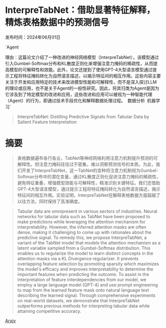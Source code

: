 # InterpreTabNet：借助显著特征解释，精炼表格数据中的预测信号

发布时间：2024年06月01日

`Agent

理由：这篇论文介绍了一种改进的神经网络模型（InterpreTabNet），该模型通过引入Gumbel-Softmax分布和KL散度正则化来增强注意力掩码的稀疏性，从而提高模型的可解释性和效能。此外，论文还提到了使用GPT-4大型语言模型通过提示工程将特征掩码转化为自然语言描述，以揭示特征间的相互作用。这些内容主要关注于开发和应用特定的技术来改进模型性能和可解释性，而不是深入探讨LLM的理论或应用，也不是关于Agent的一般性研究。因此，将其归类为Agent是因为它涉及到了特定模型的改进和应用，这些改进和应用可以被视为一种智能代理（Agent）的行为，即通过技术手段优化和解释数据处理过程。` `数据分析` `机器学习`

> InterpreTabNet: Distilling Predictive Signals from Tabular Data by Salient Feature Interpretation

# 摘要

> 表格数据遍布各行各业，TabNet等神经网络利用注意力机制提升预测的可解释性。但注意力掩码往往过于密集，难以洞察预测信号的本质。为此，我们开发了InterpreTabNet，这一TabNet的变种将注意力机制视为Gumbel-Softmax分布中的潜在变量，通过KL散度正则化促进注意力掩码的稀疏性，避免特征重叠，增强模型效能与可解释性，精准识别关键特征。我们还借助GPT-4大型语言模型，通过提示工程将特征掩码转化为自然语言描述，揭示特征间的相互作用。实验证明，InterpreTabNet在解释表格数据方面超越了以往方法，同时保持了高准确度。

> Tabular data are omnipresent in various sectors of industries. Neural networks for tabular data such as TabNet have been proposed to make predictions while leveraging the attention mechanism for interpretability. However, the inferred attention masks are often dense, making it challenging to come up with rationales about the predictive signal. To remedy this, we propose InterpreTabNet, a variant of the TabNet model that models the attention mechanism as a latent variable sampled from a Gumbel-Softmax distribution. This enables us to regularize the model to learn distinct concepts in the attention masks via a KL Divergence regularizer. It prevents overlapping feature selection by promoting sparsity which maximizes the model's efficacy and improves interpretability to determine the important features when predicting the outcome. To assist in the interpretation of feature interdependencies from our model, we employ a large language model (GPT-4) and use prompt engineering to map from the learned feature mask onto natural language text describing the learned signal. Through comprehensive experiments on real-world datasets, we demonstrate that InterpreTabNet outperforms previous methods for interpreting tabular data while attaining competitive accuracy.

[Arxiv](https://arxiv.org/abs/2406.00426)